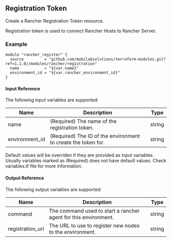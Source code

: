 ## Registration Token
Create a Rancher Registration Token resource.

Registration token is used to connect Rancher Hosts to Rancher Server.

### Example
```hcl
module "rancher_register" {
  source         = "github.com/mobilabsolutions/terraform-modules.git?ref=1.1.0//modules/rancher/registration"
  name           = "${var.name}"
  environment_id = "${var.rancher_environment_id}"
}
```

#### Input Reference
The following input variables are supported:

Name | Description | Type 
----------------- | --------- | -------- 
name  | (Required) The name of the registration token. | string 
environment_id | (Required) The ID of the environment to create the token for. | string 


Default values will be overriden if they are provided as input variables. Usually variables marked as (Required) does not have default values. Check variables.tf file for more information.


#### Output Reference
The following output variables are supported:

Name | Description | Type
----------------- | --------- | --------
command | The command used to start a rancher agent for this environment. | string
registration_url | The URL to use to register new nodes to the environment. | string